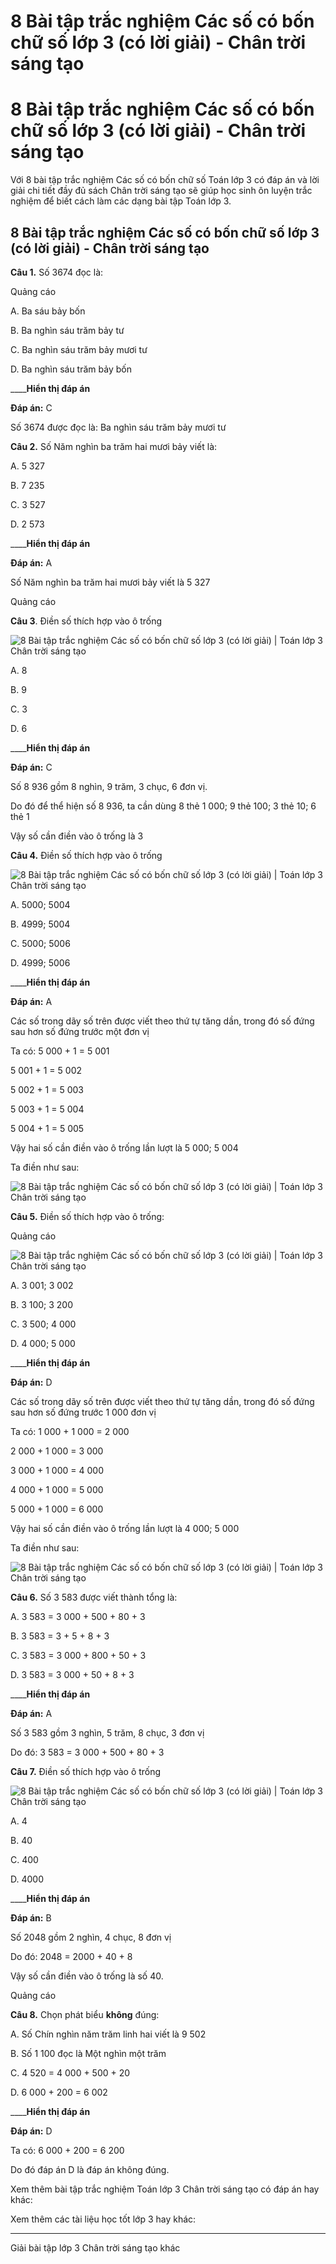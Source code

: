# 8 Bài tập trắc nghiệm Các số có bốn chữ số lớp 3 (có lời giải) - Chân trời sáng tạo

# 8 Bài tập trắc nghiệm Các số có bốn chữ số lớp 3 (có lời giải) - Chân trời sáng tạo

Với 8 bài tập trắc nghiệm Các số có bốn chữ số Toán lớp 3 có đáp án và lời giải chi tiết đầy đủ sách Chân trời sáng tạo sẽ giúp học sinh ôn luyện trắc nghiệm để biết cách làm các dạng bài tập Toán lớp 3.

## 8 Bài tập trắc nghiệm Các số có bốn chữ số lớp 3 (có lời giải) - Chân trời sáng tạo

**Câu 1.** Số 3674 đọc là:

Quảng cáo

A. Ba sáu bảy bốn

B. Ba nghìn sáu trăm bảy tư

C. Ba nghìn sáu trăm bảy mươi tư

D. Ba nghìn sáu trăm bảy bốn

____**Hiển thị đáp án**

**Đáp án:** C

Số 3674 được đọc là: Ba nghìn sáu trăm bảy mươi tư

**Câu 2.** Số Năm nghìn ba trăm hai mươi bảy viết là:

A. 5 327

B. 7 235

C. 3 527

D. 2 573

____**Hiển thị đáp án**

**Đáp án:** A

Số Năm nghìn ba trăm hai mươi bảy viết là 5 327

Quảng cáo

**Câu 3**. Điền số thích hợp vào ô trống

![8 Bài tập trắc nghiệm Các số có bốn chữ số lớp 3 \(có lời giải\) | Toán lớp 3 Chân trời sáng tạo](https://vietjack.com/toan-3-ct/images/trac-nghiem-cac-so-co-bon-chu-so-244911.PNG)

A. 8

B. 9

C. 3

D. 6

____**Hiển thị đáp án**

**Đáp án:** C

Số 8 936 gồm 8 nghìn, 9 trăm, 3 chục, 6 đơn vị. 

Do đó để thể hiện số 8 936, ta cần dùng 8 thẻ 1 000; 9 thẻ 100; 3 thẻ 10; 6 thẻ 1

Vậy số cần điền vào ô trống là 3

**Câu 4.** Điền số thích hợp vào ô trống

![8 Bài tập trắc nghiệm Các số có bốn chữ số lớp 3 \(có lời giải\) | Toán lớp 3 Chân trời sáng tạo](https://vietjack.com/toan-3-ct/images/trac-nghiem-cac-so-co-bon-chu-so-244912.PNG)

A. 5000; 5004

B. 4999; 5004

C. 5000; 5006

D. 4999; 5006

____**Hiển thị đáp án**

**Đáp án:** A

Các số trong dãy số trên được viết theo thứ tự tăng dần, trong đó số đứng sau hơn số đứng trước một đơn vị

Ta có: 5 000 + 1 = 5 001

5 001 + 1 = 5 002

5 002 + 1 = 5 003

5 003 + 1 = 5 004

5 004 + 1 = 5 005

Vậy hai số cần điền vào ô trống lần lượt là 5 000; 5 004

Ta điền như sau:

![8 Bài tập trắc nghiệm Các số có bốn chữ số lớp 3 \(có lời giải\) | Toán lớp 3 Chân trời sáng tạo](https://vietjack.com/toan-3-ct/images/trac-nghiem-cac-so-co-bon-chu-so-244913.PNG)

**Câu 5.** Điền số thích hợp vào ô trống:

Quảng cáo

![8 Bài tập trắc nghiệm Các số có bốn chữ số lớp 3 \(có lời giải\) | Toán lớp 3 Chân trời sáng tạo](https://vietjack.com/toan-3-ct/images/trac-nghiem-cac-so-co-bon-chu-so-244915.PNG)

A. 3 001; 3 002

B. 3 100; 3 200

C. 3 500; 4 000

D. 4 000; 5 000

____**Hiển thị đáp án**

**Đáp án:** D

Các số trong dãy số trên được viết theo thứ tự tăng dần, trong đó số đứng sau hơn số đứng trước 1 000 đơn vị

Ta có: 1 000 + 1 000 = 2 000

2 000 + 1 000 = 3 000

3 000 + 1 000 = 4 000

4 000 + 1 000 = 5 000

5 000 + 1 000 = 6 000

Vậy hai số cần điền vào ô trống lần lượt là 4 000; 5 000

Ta điền như sau:

![8 Bài tập trắc nghiệm Các số có bốn chữ số lớp 3 \(có lời giải\) | Toán lớp 3 Chân trời sáng tạo](https://vietjack.com/toan-3-ct/images/trac-nghiem-cac-so-co-bon-chu-so-244916.PNG)

**Câu 6.** Số 3 583 được viết thành tổng là:

A. 3 583 = 3 000 + 500 + 80 + 3

B. 3 583 = 3 + 5 + 8 + 3

C. 3 583 = 3 000 + 800 + 50 + 3

D. 3 583 = 3 000 + 50 + 8 + 3

____**Hiển thị đáp án**

**Đáp án:** A

Số 3 583 gồm 3 nghìn, 5 trăm, 8 chục, 3 đơn vị

Do đó: 3 583 = 3 000 + 500 + 80 + 3

**Câu 7.** Điền số thích hợp vào ô trống

![8 Bài tập trắc nghiệm Các số có bốn chữ số lớp 3 \(có lời giải\) | Toán lớp 3 Chân trời sáng tạo](https://vietjack.com/toan-3-ct/images/trac-nghiem-cac-so-co-bon-chu-so-244917.PNG)

A. 4

B. 40

C. 400

D. 4000

____**Hiển thị đáp án**

**Đáp án:** B

Số 2048 gồm 2 nghìn, 4 chục, 8 đơn vị

Do đó: 2048 = 2000 + 40 + 8

Vậy số cần điền vào ô trống là số 40.

Quảng cáo

**Câu 8.** Chọn phát biểu **không** đúng:

A. Số Chín nghìn năm trăm linh hai viết là 9 502

B. Số 1 100 đọc là Một nghìn một trăm

C. 4 520 = 4 000 + 500 + 20

D. 6 000 + 200 = 6 002

____**Hiển thị đáp án**

**Đáp án:** D

Ta có: 6 000 + 200 = 6 200

Do đó đáp án D là đáp án không đúng.

Xem thêm bài tập trắc nghiệm Toán lớp 3 Chân trời sáng tạo có đáp án hay khác:

Xem thêm các tài liệu học tốt lớp 3 hay khác:

* * *

Giải bài tập lớp 3 Chân trời sáng tạo khác
